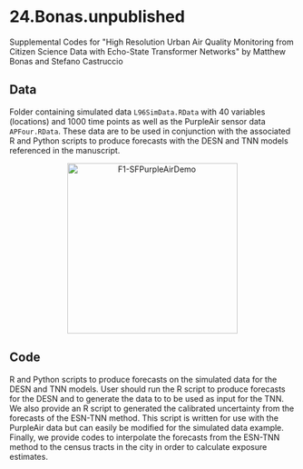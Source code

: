 # 24.Bonas.unpublished
Supplemental Codes for "High Resolution Urban Air Quality Monitoring from Citizen Science Data with Echo-State Transformer Networks" by Matthew Bonas and Stefano Castruccio

## Data
Folder containing simulated data `L96SimData.RData` with 40 variables (locations) and 1000 time points as well as the PurpleAir sensor data `APFour.RData`. These data are to be used in conjunction with the associated R and Python scripts to produce forecasts with the DESN and TNN models referenced in the manuscript. 


<p align = "center">
  <img src="https://github.com/user-attachments/assets/ec8b4ec5-7728-46f9-a3e1-04a8edcf3583" alt="F1-SFPurpleAirDemo" width="300"/>
  <br>
</p>


## Code
R and Python scripts to produce forecasts on the simulated data for the DESN and TNN models. User should run the R script to produce forecasts for the DESN and to generate the data to to be used as input for the TNN. We also provide an R script to generated the calibrated uncertainty from the forecasts of the ESN-TNN method. This script is written for use with the PurpleAir data but can easily be modified for the simulated data example. Finally, we provide codes to interpolate the forecasts from the ESN-TNN method to the census tracts in the city in order to calculate exposure estimates.
